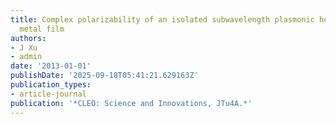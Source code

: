 ```yaml
---
title: Complex polarizability of an isolated subwavelength plasmonic hole in a thin
  metal film
authors:
- J Xu
- admin
date: '2013-01-01'
publishDate: '2025-09-18T05:41:21.629163Z'
publication_types:
- article-journal
publication: '*CLEO: Science and Innovations, JTu4A.*'
---
```

